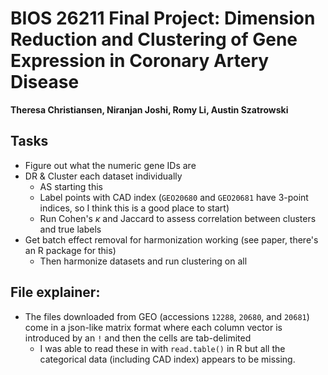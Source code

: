 # BIOS 26211 Final Project: Dimension Reduction and Clustering of Gene Expression in Coronary Artery Disease
**Theresa Christiansen, Niranjan Joshi, Romy Li, Austin Szatrowski**

## Tasks
* Figure out what the numeric gene IDs are
* DR & Cluster each dataset individually
    * AS starting this
    * Label points with CAD index (`GEO20680` and `GEO20681` have 3-point indices, so I think this is a good place to start)
    * Run Cohen's $\kappa$ and Jaccard to assess correlation between clusters and true labels
* Get batch effect removal for harmonization working (see paper, there's an R package for this)
    * Then harmonize datasets and run clustering on all

## File explainer:
* The files downloaded from GEO (accessions `12288`, `20680`, and `20681`) come in a json-like matrix format where each column vector is introduced by an `!` and then the cells are tab-delimited
    * I was able to read these in with `read.table()` in R but all the categorical data (including CAD index) appears to be missing. 
    